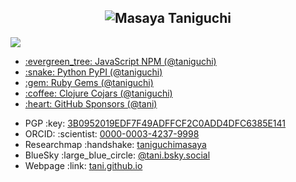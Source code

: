 <h2 align="center"><img alt="Masaya Taniguchi" src="https://typography.deno.dev/render?text=%20%20Masaya%20Taniguchi%20%20&family=Monoton&weight=400&size=32&color=%23ff8000"></h2>

<img src="https://github-readme-stats.vercel.app/api?username=tani&theme=default&show_icons=true&hide_border=true&count_private=true">

<ul>
  <li><a href="https://www.npmjs.com/~taniguchi">:evergreen_tree: JavaScript NPM (@taniguchi)</a></li>
  <li><a href="https://pypi.org/user/taniguchi/">:snake: Python PyPI (@taniguchi)</a></li>
  <li><a href="https://rubygems.org/profiles/taniguchi">:gem: Ruby Gems (@taniguchi)</a></li>
  <li><a href="https://clojars.org/users/taniguchi">:coffee: Clojure Cojars (@taniguchi)</a></li>
  <li><a href="https://github.com/sponsors/tani">:heart: GitHub Sponsors (@tani)</a></li>
</ul>

<ul>
  <li>PGP :key: <a href="https://keys.openpgp.org/search?q=3B0952019EDF7F49ADFFCF2C0ADD4DFC6385E141">3B0952019EDF7F49ADFFCF2C0ADD4DFC6385E141</a></li>
  <li>ORCID: :scientist: <a href="https://orcid.org/0000-0003-4237-9998">0000-0003-4237-9998</a></li>
  <li>Researchmap :handshake: <a href="https://researchmap.jp/taniguchimasaya">taniguchimasaya</a></li>
  <li>BlueSky :large_blue_circle: <a href="https://tani.bsky.social">@tani.bsky.social</a></li>
  <li>Webpage :link: <a href="http://www.gengo.cc">tani.github.io</a></li>
</ul>
